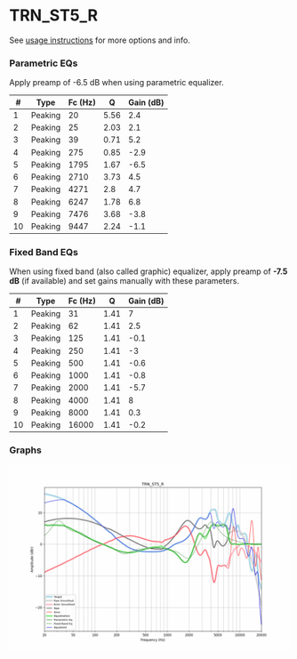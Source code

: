 # TRN_ST5_R
See [usage instructions](https://github.com/jaakkopasanen/AutoEq#usage) for more options and info.

### Parametric EQs
Apply preamp of -6.5 dB when using parametric equalizer.

|   # | Type    |   Fc (Hz) |    Q |   Gain (dB) |
|-----|---------|-----------|------|-------------|
|   1 | Peaking |        20 | 5.56 |         2.4 |
|   2 | Peaking |        25 | 2.03 |         2.1 |
|   3 | Peaking |        39 | 0.71 |         5.2 |
|   4 | Peaking |       275 | 0.85 |        -2.9 |
|   5 | Peaking |      1795 | 1.67 |        -6.5 |
|   6 | Peaking |      2710 | 3.73 |         4.5 |
|   7 | Peaking |      4271 | 2.8  |         4.7 |
|   8 | Peaking |      6247 | 1.78 |         6.8 |
|   9 | Peaking |      7476 | 3.68 |        -3.8 |
|  10 | Peaking |      9447 | 2.24 |        -1.1 |

### Fixed Band EQs
When using fixed band (also called graphic) equalizer, apply preamp of **-7.5 dB** (if available) and set gains manually with these parameters.

|   # | Type    |   Fc (Hz) |    Q |   Gain (dB) |
|-----|---------|-----------|------|-------------|
|   1 | Peaking |        31 | 1.41 |         7   |
|   2 | Peaking |        62 | 1.41 |         2.5 |
|   3 | Peaking |       125 | 1.41 |        -0.1 |
|   4 | Peaking |       250 | 1.41 |        -3   |
|   5 | Peaking |       500 | 1.41 |        -0.6 |
|   6 | Peaking |      1000 | 1.41 |        -0.8 |
|   7 | Peaking |      2000 | 1.41 |        -5.7 |
|   8 | Peaking |      4000 | 1.41 |         8   |
|   9 | Peaking |      8000 | 1.41 |         0.3 |
|  10 | Peaking |     16000 | 1.41 |        -0.2 |

### Graphs
![](./TRN_ST5_R.png)
